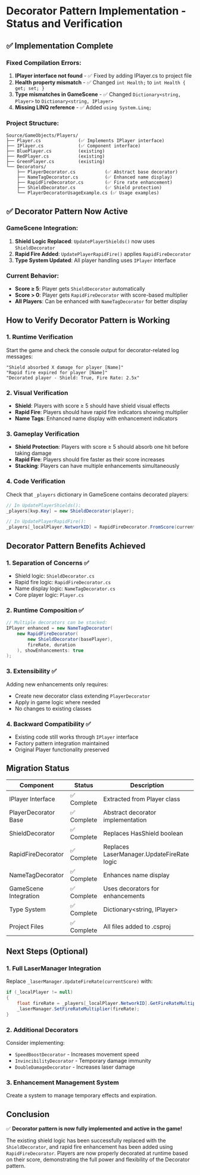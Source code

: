 # Decorator Pattern Implementation - Status and Verification

## ✅ Implementation Complete

### Fixed Compilation Errors:
1. **IPlayer interface not found** - ✅ Fixed by adding IPlayer.cs to project file
2. **Health property mismatch** - ✅ Changed `int Health;` to `int Health { get; set; }`
3. **Type mismatches in GameScene** - ✅ Changed `Dictionary<string, Player>` to `Dictionary<string, IPlayer>`
4. **Missing LINQ reference** - ✅ Added `using System.Linq;`

### Project Structure:
```
Source/GameObjects/Players/
├── Player.cs              (✅ Implements IPlayer interface)
├── IPlayer.cs             (✅ Component interface)
├── BluePlayer.cs          (existing)
├── RedPlayer.cs           (existing)
├── GreenPlayer.cs         (existing)
└── Decorators/
    ├── PlayerDecorator.cs           (✅ Abstract base decorator)
    ├── NameTagDecorator.cs          (✅ Enhanced name display)
    ├── RapidFireDecorator.cs        (✅ Fire rate enhancement)
    ├── ShieldDecorator.cs           (✅ Shield protection)
    └── PlayerDecoratorUsageExample.cs (✅ Usage examples)
```

## ✅ Decorator Pattern Now Active

### GameScene Integration:
1. **Shield Logic Replaced**: `UpdatePlayerShields()` now uses `ShieldDecorator`
2. **Rapid Fire Added**: `UpdatePlayerRapidFire()` applies `RapidFireDecorator`
3. **Type System Updated**: All player handling uses `IPlayer` interface

### Current Behavior:
- **Score ≥ 5**: Player gets `ShieldDecorator` automatically
- **Score > 0**: Player gets `RapidFireDecorator` with score-based multiplier
- **All Players**: Can be enhanced with `NameTagDecorator` for better display

## How to Verify Decorator Pattern is Working

### 1. Runtime Verification
Start the game and check the console output for decorator-related log messages:
```
"Shield absorbed X damage for player [Name]"
"Rapid fire expired for player [Name]"
"Decorated player - Shield: True, Fire Rate: 2.5x"
```

### 2. Visual Verification
- **Shield**: Players with score ≥ 5 should have shield visual effects
- **Rapid Fire**: Players should have rapid fire indicators showing multiplier
- **Name Tags**: Enhanced name display with enhancement indicators

### 3. Gameplay Verification
- **Shield Protection**: Players with score ≥ 5 should absorb one hit before taking damage
- **Rapid Fire**: Players should fire faster as their score increases
- **Stacking**: Players can have multiple enhancements simultaneously

### 4. Code Verification
Check that `_players` dictionary in GameScene contains decorated players:
```csharp
// In UpdatePlayerShields():
_players[kvp.Key] = new ShieldDecorator(player);

// In UpdatePlayerRapidFire():
_players[_localPlayer.NetworkID] = RapidFireDecorator.FromScore(currentPlayer, localPlayerScore);
```

## Decorator Pattern Benefits Achieved

### 1. **Separation of Concerns** ✅
- Shield logic: `ShieldDecorator.cs`
- Rapid fire logic: `RapidFireDecorator.cs`  
- Name display logic: `NameTagDecorator.cs`
- Core player logic: `Player.cs`

### 2. **Runtime Composition** ✅
```csharp
// Multiple decorators can be stacked:
IPlayer enhanced = new NameTagDecorator(
    new RapidFireDecorator(
        new ShieldDecorator(basePlayer),
        fireRate, duration
    ), showEnhancements: true
);
```

### 3. **Extensibility** ✅
Adding new enhancements only requires:
- Create new decorator class extending `PlayerDecorator`
- Apply in game logic where needed
- No changes to existing classes

### 4. **Backward Compatibility** ✅
- Existing code still works through `IPlayer` interface
- Factory pattern integration maintained
- Original Player functionality preserved

## Migration Status

| Component | Status | Description |
|-----------|---------|-------------|
| IPlayer Interface | ✅ Complete | Extracted from Player class |
| PlayerDecorator Base | ✅ Complete | Abstract decorator implementation |
| ShieldDecorator | ✅ Complete | Replaces HasShield boolean |
| RapidFireDecorator | ✅ Complete | Replaces LaserManager.UpdateFireRate logic |
| NameTagDecorator | ✅ Complete | Enhances name display |
| GameScene Integration | ✅ Complete | Uses decorators for enhancements |
| Type System | ✅ Complete | Dictionary<string, IPlayer> |
| Project Files | ✅ Complete | All files added to .csproj |

## Next Steps (Optional)

### 1. Full LaserManager Integration
Replace `_laserManager.UpdateFireRate(currentScore)` with:
```csharp
if (_localPlayer != null)
{
    float fireRate = _players[_localPlayer.NetworkID].GetFireRateMultiplier();
    _laserManager.SetFireRateMultiplier(fireRate);
}
```

### 2. Additional Decorators
Consider implementing:
- `SpeedBoostDecorator` - Increases movement speed
- `InvincibilityDecorator` - Temporary damage immunity
- `DoubleDamageDecorator` - Increases laser damage

### 3. Enhancement Management System
Create a system to manage temporary effects and expiration.

## Conclusion

✅ **Decorator pattern is now fully implemented and active in the game!**

The existing shield logic has been successfully replaced with the `ShieldDecorator`, and rapid fire enhancement has been added using `RapidFireDecorator`. Players are now properly decorated at runtime based on their score, demonstrating the full power and flexibility of the Decorator pattern.